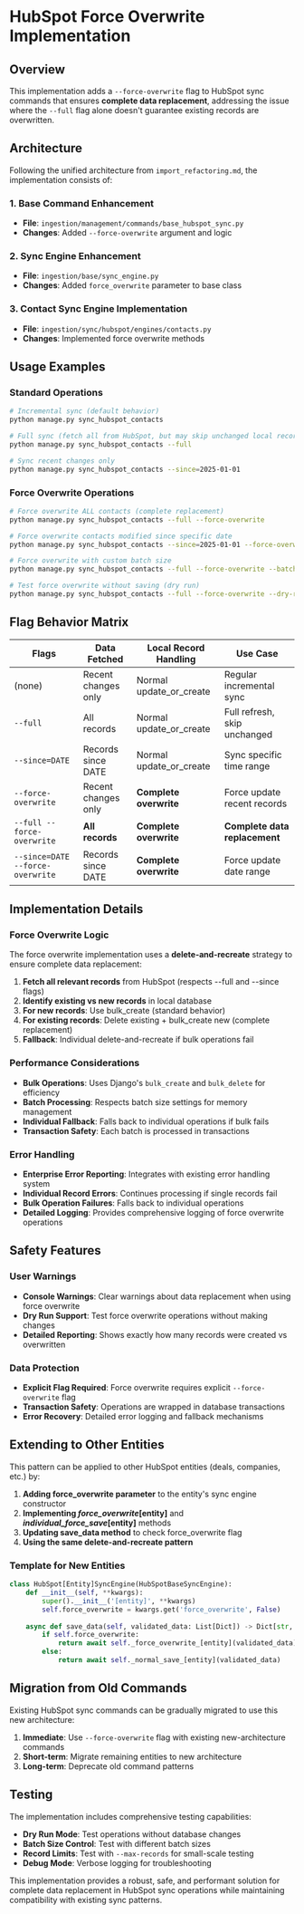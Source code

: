 # HubSpot Force Overwrite Implementation

## Overview

This implementation adds a `--force-overwrite` flag to HubSpot sync commands that ensures **complete data replacement**, addressing the issue where the `--full` flag alone doesn't guarantee existing records are overwritten.

## Architecture

Following the unified architecture from `import_refactoring.md`, the implementation consists of:

### 1. Base Command Enhancement
- **File**: `ingestion/management/commands/base_hubspot_sync.py`
- **Changes**: Added `--force-overwrite` argument and logic

### 2. Sync Engine Enhancement
- **File**: `ingestion/base/sync_engine.py`
- **Changes**: Added `force_overwrite` parameter to base class

### 3. Contact Sync Engine Implementation
- **File**: `ingestion/sync/hubspot/engines/contacts.py`
- **Changes**: Implemented force overwrite methods

## Usage Examples

### Standard Operations
```bash
# Incremental sync (default behavior)
python manage.py sync_hubspot_contacts

# Full sync (fetch all from HubSpot, but may skip unchanged local records)
python manage.py sync_hubspot_contacts --full

# Sync recent changes only
python manage.py sync_hubspot_contacts --since=2025-01-01
```

### Force Overwrite Operations
```bash
# Force overwrite ALL contacts (complete replacement)
python manage.py sync_hubspot_contacts --full --force-overwrite

# Force overwrite contacts modified since specific date
python manage.py sync_hubspot_contacts --since=2025-01-01 --force-overwrite

# Force overwrite with custom batch size
python manage.py sync_hubspot_contacts --full --force-overwrite --batch-size=50

# Test force overwrite without saving (dry run)
python manage.py sync_hubspot_contacts --full --force-overwrite --dry-run
```

## Flag Behavior Matrix

| Flags | Data Fetched | Local Record Handling | Use Case |
|-------|--------------|----------------------|----------|
| (none) | Recent changes only | Normal update_or_create | Regular incremental sync |
| `--full` | All records | Normal update_or_create | Full refresh, skip unchanged |
| `--since=DATE` | Records since DATE | Normal update_or_create | Sync specific time range |
| `--force-overwrite` | Recent changes only | **Complete overwrite** | Force update recent records |
| `--full --force-overwrite` | **All records** | **Complete overwrite** | **Complete data replacement** |
| `--since=DATE --force-overwrite` | Records since DATE | **Complete overwrite** | Force update date range |

## Implementation Details

### Force Overwrite Logic

The force overwrite implementation uses a **delete-and-recreate** strategy to ensure complete data replacement:

1. **Fetch all relevant records** from HubSpot (respects --full and --since flags)
2. **Identify existing vs new records** in local database
3. **For new records**: Use bulk_create (standard behavior)
4. **For existing records**: Delete existing + bulk_create new (complete replacement)
5. **Fallback**: Individual delete-and-recreate if bulk operations fail

### Performance Considerations

- **Bulk Operations**: Uses Django's `bulk_create` and `bulk_delete` for efficiency
- **Batch Processing**: Respects batch size settings for memory management
- **Individual Fallback**: Falls back to individual operations if bulk fails
- **Transaction Safety**: Each batch is processed in transactions

### Error Handling

- **Enterprise Error Reporting**: Integrates with existing error handling system
- **Individual Record Errors**: Continues processing if single records fail
- **Bulk Operation Failures**: Falls back to individual operations
- **Detailed Logging**: Provides comprehensive logging of force overwrite operations

## Safety Features

### User Warnings
- **Console Warnings**: Clear warnings about data replacement when using force overwrite
- **Dry Run Support**: Test force overwrite operations without making changes
- **Detailed Reporting**: Shows exactly how many records were created vs overwritten

### Data Protection
- **Explicit Flag Required**: Force overwrite requires explicit `--force-overwrite` flag
- **Transaction Safety**: Operations are wrapped in database transactions
- **Error Recovery**: Detailed error logging and fallback mechanisms

## Extending to Other Entities

This pattern can be applied to other HubSpot entities (deals, companies, etc.) by:

1. **Adding force_overwrite parameter** to the entity's sync engine constructor
2. **Implementing _force_overwrite_[entity]** and **_individual_force_save_[entity]** methods
3. **Updating save_data method** to check force_overwrite flag
4. **Using the same delete-and-recreate pattern**

### Template for New Entities

```python
class HubSpot[Entity]SyncEngine(HubSpotBaseSyncEngine):
    def __init__(self, **kwargs):
        super().__init__('[entity]', **kwargs)
        self.force_overwrite = kwargs.get('force_overwrite', False)
    
    async def save_data(self, validated_data: List[Dict]) -> Dict[str, int]:
        if self.force_overwrite:
            return await self._force_overwrite_[entity](validated_data)
        else:
            return await self._normal_save_[entity](validated_data)
```

## Migration from Old Commands

Existing HubSpot sync commands can be gradually migrated to use this new architecture:

1. **Immediate**: Use `--force-overwrite` flag with existing new-architecture commands
2. **Short-term**: Migrate remaining entities to new architecture
3. **Long-term**: Deprecate old command patterns

## Testing

The implementation includes comprehensive testing capabilities:

- **Dry Run Mode**: Test operations without database changes
- **Batch Size Control**: Test with different batch sizes
- **Record Limits**: Test with `--max-records` for small-scale testing
- **Debug Mode**: Verbose logging for troubleshooting

This implementation provides a robust, safe, and performant solution for complete data replacement in HubSpot sync operations while maintaining compatibility with existing sync patterns.
